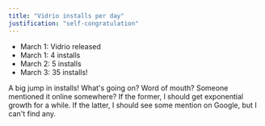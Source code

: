 ```yaml
---
title: "Vidrio installs per day"
justification: "self-congratulation"
---
```


* March 1: Vidrio released
* March 1: 4 installs
* March 2: 5 installs
* March 3: 35 installs!

A big jump in installs! What's going on? Word of mouth? Someone mentioned it online somewhere? If the former, I should get exponential growth for a while. If the latter, I should see some mention on Google, but I can't find any.
